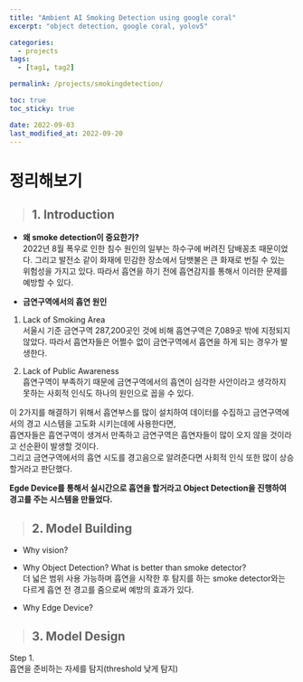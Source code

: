 ```yaml
---
title: "Ambient AI Smoking Detection using google coral"
excerpt: "object detection, google coral, yolov5"

categories:
  - projects
tags:
  - [tag1, tag2]

permalink: /projects/smokingdetection/

toc: true
toc_sticky: true

date: 2022-09-03
last_modified_at: 2022-09-20
---
```


# 정리해보기   

> ## 1. Introduction   

* **왜 smoke detection이 중요한가?**   
2022년 8월 폭우로 인한 침수 원인의 일부는 하수구에 버려진 담배꽁초 때문이었다. 그리고 발전소 같이 화재에 민감한 장소에서 담뱃불은 큰 화재로 번질 수 있는 위험성을 가지고 있다. 따라서 흡연을 하기 전에 흡연감지를 통해서 이러한 문제를 예방할 수 있다.     


* **금연구역에서의 흡연 원인**   
1. Lack of Smoking Area    
서울시 기준 금연구역 287,200곳인 것에 비해 흡연구역은 7,089곳 밖에 지정되지 않았다. 따라서 흡연자들은 어쩔수 없이 금연구역에서 흡연을 하게 되는 경우가 발생한다.      

2. Lack of Public Awareness     
흡연구역이 부족하기 때문에 금연구역에서의 흡연이 심각한 사안이라고 생각하지 못하는 사회적 인식도 하나의 원인으로 꼽을 수 있다.     

이 2가지를 해결하기 위해서 흡연부스를 많이 설치하여 데이터를 수집하고 금연구역에서의 경고 시스템을 고도화 시키는데에 사용한다면,     
흡연자들은 흡연구역이 생겨서 만족하고 금연구역은 흡연자들이 많이 오지 않을 것이라고 선순환이 발생할 것이다.     
그리고 금연구역에서의 흡연 시도를 경고음으로 알려준다면 사회적 인식 또한 많이 상승할거라고 판단했다.    


**Egde Device를 통해서 실시간으로 흡연을 할거라고 Object Detection을 진행하여 경고를 주는 시스템을 만들었다.**

> ## 2. Model Building   

* Why vision?

* Why Object Detection? What is better than smoke detector?     
더 넓은 범위 사용 가능하며 흡연을 시작한 후 탐지를 하는 smoke detector와는 다르게 흡연 전 경고를 줌으로써 예방의 효과가 있다.   

* Why Edge Device?

> ## 3. Model Design    
Step 1.    
흡연을 준비하는 자세를 탐지(threshold 낮게 탐지)    
